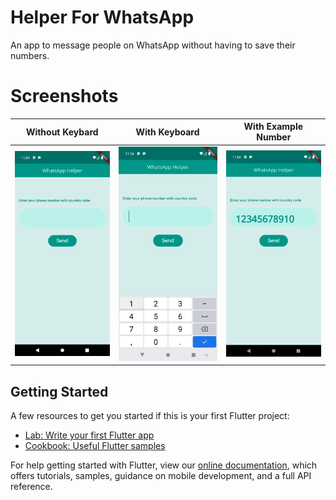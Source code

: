 # Helper For WhatsApp

An app to message people on WhatsApp without having to save their numbers.

# Screenshots
| Without Keybard | With Keyboard | With Example Number |
| ------- | ----- | ------|
| ![Without Keyboard](/images/Screenshot_1663988673.png) | ![With Keyboard](/images/Screenshot_1663988671.png) | ![With example number](/images/Screenshot_1663988663.png) |

## Getting Started

A few resources to get you started if this is your first Flutter project:

- [Lab: Write your first Flutter app](https://flutter.dev/docs/get-started/codelab)
- [Cookbook: Useful Flutter samples](https://flutter.dev/docs/cookbook)

For help getting started with Flutter, view our
[online documentation](https://flutter.dev/docs), which offers tutorials,
samples, guidance on mobile development, and a full API reference.